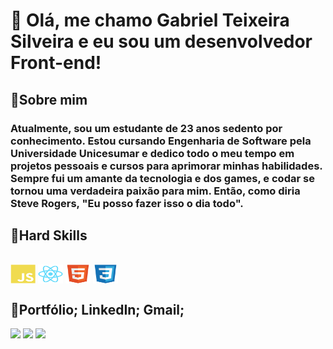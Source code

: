 # 👋 Olá, me chamo Gabriel Teixeira Silveira e eu sou um desenvolvedor Front-end!

## 📍Sobre mim
### Atualmente, sou um estudante de 23 anos sedento por conhecimento. Estou cursando Engenharia de Software pela Universidade Unicesumar e dedico todo o meu tempo em projetos pessoais e cursos para aprimorar minhas habilidades. Sempre fui um amante da tecnologia e dos games, e codar se tornou uma verdadeira paixão para mim. Então, como diria Steve Rogers, "Eu posso fazer isso o dia todo".

##

## 📍Hard Skills
<div style="display: inline_block"><br>
  <img align="center" alt="Gabriel-Js" height="30" width="40" src="https://raw.githubusercontent.com/devicons/devicon/master/icons/javascript/javascript-plain.svg">
  <img align="center" alt="Gabriel-React" height="30" width="40" src="https://raw.githubusercontent.com/devicons/devicon/master/icons/react/react-original.svg">
  <img align="center" alt="Gabriel-HTML" height="30" width="40" src="https://raw.githubusercontent.com/devicons/devicon/master/icons/html5/html5-original.svg">
  <img align="center" alt="Gabriel-CSS" height="30" width="40" src="https://raw.githubusercontent.com/devicons/devicon/master/icons/css3/css3-original.svg">
</div>

##

## 📍Portfólio; LinkedIn; Gmail;
<div> 
  <a href="https://portfolio-gabrielteixeiras.vercel.app/" target="_blank"><img src="https://img.shields.io/badge/Vercel-000000?style=for-the-badge&logo=vercel&logoColor=white" target="_blank"></a> 
  <a href="https://www.linkedin.com/in/gabriel-tsilveira/" target="_blank"><img src="https://img.shields.io/badge/-LinkedIn-%230077B5?style=for-the-badge&logo=linkedin&logoColor=white" target="_blank"></a> 
  <a href = "mailto:dev.gabrieltsilveira@gmail.com"><img src="https://img.shields.io/badge/-Gmail-%23333?style=for-the-badge&logo=gmail&logoColor=white" target="_blank"></a>  
</div>

<!--
**gabrielteixeiras/gabrielteixeiras** is a ✨ _special_ ✨ repository because its `README.md` (this file) appears on your GitHub profile.

Here are some ideas to get you started:

- 🔭 I’m currently working on ...
- 🌱 I’m currently learning ...
- 👯 I’m looking to collaborate on ...
- 🤔 I’m looking for help with ...
- 💬 Ask me about ...
- 📫 How to reach me: ...
- 😄 Pronouns: ...
- ⚡ Fun fact: ...
-->
